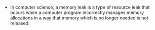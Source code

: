 - In computer science, a memory leak is a type of resource leak that occurs when a computer program incorrectly manages memory allocations in a way that memory which is no longer needed is not released. 